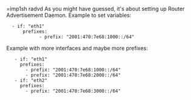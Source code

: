 =imp1sh radvd
As you might have guessed, it's about setting up Router Advertisement Daemon.
Example to set variables:
```radvd_ifs:
  - if: "eth1"
      prefixes:
            - prefix: "2001:470:7e68:1000::/64"
```
Example with more interfaces and maybe more prefixes:
```radvd_ifs:
   - if: "eth1"
     prefixes:
       - prefix: "2001:470:7e68:1000::/64"
       - prefix: "2001:470:7e68:2000::/64"
   - if: "eth2"
     prefixes:
       - prefix: "2001:470:7e68:3000::/64"
```
